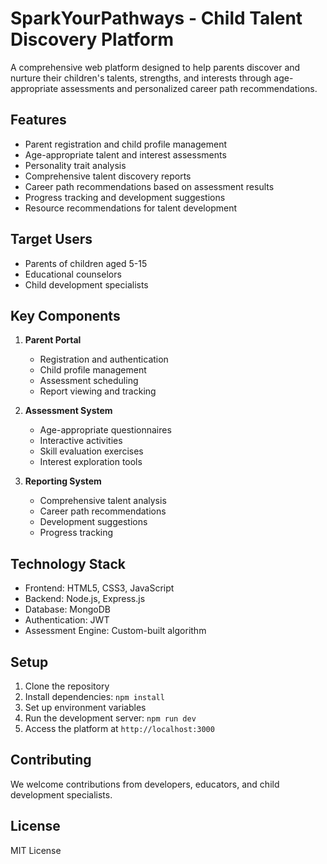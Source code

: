 # SparkYourPathways - Child Talent Discovery Platform

A comprehensive web platform designed to help parents discover and nurture their children's talents, strengths, and interests through age-appropriate assessments and personalized career path recommendations.

## Features
- Parent registration and child profile management
- Age-appropriate talent and interest assessments
- Personality trait analysis
- Comprehensive talent discovery reports
- Career path recommendations based on assessment results
- Progress tracking and development suggestions
- Resource recommendations for talent development

## Target Users
- Parents of children aged 5-15
- Educational counselors
- Child development specialists

## Key Components
1. **Parent Portal**
   - Registration and authentication
   - Child profile management
   - Assessment scheduling
   - Report viewing and tracking

2. **Assessment System**
   - Age-appropriate questionnaires
   - Interactive activities
   - Skill evaluation exercises
   - Interest exploration tools

3. **Reporting System**
   - Comprehensive talent analysis
   - Career path recommendations
   - Development suggestions
   - Progress tracking

## Technology Stack
- Frontend: HTML5, CSS3, JavaScript
- Backend: Node.js, Express.js
- Database: MongoDB
- Authentication: JWT
- Assessment Engine: Custom-built algorithm

## Setup
1. Clone the repository
2. Install dependencies: `npm install`
3. Set up environment variables
4. Run the development server: `npm run dev`
5. Access the platform at `http://localhost:3000`

## Contributing
We welcome contributions from developers, educators, and child development specialists.

## License
MIT License 